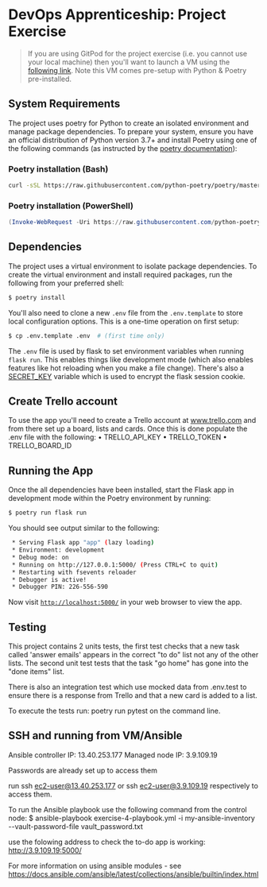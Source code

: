 # DevOps Apprenticeship: Project Exercise

> If you are using GitPod for the project exercise (i.e. you cannot use your local machine) then you'll want to launch a VM using the [following link](https://gitpod.io/#https://github.com/CorndelWithSoftwire/DevOps-Course-Starter). Note this VM comes pre-setup with Python & Poetry pre-installed.

## System Requirements

The project uses poetry for Python to create an isolated environment and manage package dependencies. To prepare your system, ensure you have an official distribution of Python version 3.7+ and install Poetry using one of the following commands (as instructed by the [poetry documentation](https://python-poetry.org/docs/#system-requirements)):

### Poetry installation (Bash)

```bash
curl -sSL https://raw.githubusercontent.com/python-poetry/poetry/master/install-poetry.py | python -
```

### Poetry installation (PowerShell)

```powershell
(Invoke-WebRequest -Uri https://raw.githubusercontent.com/python-poetry/poetry/master/install-poetry.py -UseBasicParsing).Content | python -
```

## Dependencies

The project uses a virtual environment to isolate package dependencies. To create the virtual environment and install required packages, run the following from your preferred shell:

```bash
$ poetry install
```

You'll also need to clone a new `.env` file from the `.env.template` to store local configuration options. This is a one-time operation on first setup:

```bash
$ cp .env.template .env  # (first time only)
```

The `.env` file is used by flask to set environment variables when running `flask run`. This enables things like development mode (which also enables features like hot reloading when you make a file change). There's also a [SECRET_KEY](https://flask.palletsprojects.com/en/1.1.x/config/#SECRET_KEY) variable which is used to encrypt the flask session cookie.

## Create Trello account

To use the app you'll need to create a Trello account at www.trello.com and from there set up a board, lists and cards. Once this is done populate the .env file with the following:
•	TRELLO_API_KEY
•	TRELLO_TOKEN
•	TRELLO_BOARD_ID

## Running the App

Once the all dependencies have been installed, start the Flask app in development mode within the Poetry environment by running:
```bash
$ poetry run flask run
```

You should see output similar to the following:
```bash
 * Serving Flask app "app" (lazy loading)
 * Environment: development
 * Debug mode: on
 * Running on http://127.0.0.1:5000/ (Press CTRL+C to quit)
 * Restarting with fsevents reloader
 * Debugger is active!
 * Debugger PIN: 226-556-590
```
Now visit [`http://localhost:5000/`](http://localhost:5000/) in your web browser to view the app.

## Testing

This project contains 2 units tests, the first test checks that a new task called 'answer emails' appears in the correct "to do" list not any of the other lists. The second unit test tests that the task "go home" has gone into the "done items" list. 

There is also an integration test which use mocked data from .env.test to ensure there is a response from Trello and that a new card is added to a list. 

To execute the tests run: poetry run pytest on the command line.

## SSH and running from VM/Ansible

Ansible controller IP: 13.40.253.177
Managed node IP: 3.9.109.19

Passwords are already set up to access them

run ssh ec2-user@13.40.253.177 or ssh ec2-user@3.9.109.19 respectively to access them.

To run the Ansible playbook use the following command from the control node:
$ ansible-playbook exercise-4-playbook.yml -i my-ansible-inventory --vault-password-file vault_password.txt

use the folowing address to check the to-do app is working:
http://3.9.109.19:5000/

For more information on using ansible modules - see https://docs.ansible.com/ansible/latest/collections/ansible/builtin/index.html
